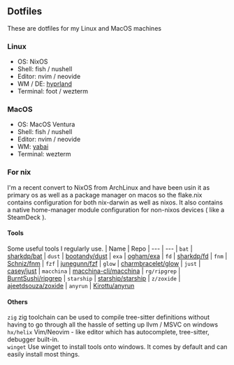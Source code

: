 ## Dotfiles

These are dotfiles for my Linux and MacOS machines

### Linux
- OS: NixOS
- Shell: fish / nushell
- Editor: nvim / neovide
- WM / DE: [hyprland](https://hyprland.org)
- Terminal: foot / wezterm

### MacOS 
- OS: MacOS Ventura
- Shell: fish / nushell
- Editor: nvim / neovide
- WM: [yabai](https://github.com/koekeishiya/yabai)
- Terminal: wezterm

### For nix

I'm a recent convert to NixOS from ArchLinux and have been usin it as primary os as well as a package manager on macos so the flake.nix contains configuration for both nix-darwin as well as nixos. It also contains a native home-manager module configuration for non-nixos devices ( like a SteamDeck ).

#### Tools
Some useful tools I regularly use.
| Name          | Repo
| ---           | ---
| `bat`         | [sharkdp/bat](https://github.com/sharkdp/fd)
| `dust`        | [bootandy/dust](https://github.com/bootandy/dust)
| `exa`         | [ogham/exa](https://github.com/ogham/exa)
| `fd`          | [sharkdp/fd](https://github.com/sharkdp/fd)
| `fnm`         | [Schniz/fnm](https://github.com/Schniz/fnm)
| `fzf`         | [junegunn/fzf](https://github.com/junegunn/fzf)
| `glow`        | [charmbracelet/glow](https://github.com/charmbracelet/glow)
| `just`        | [casey/just](https://github.com/casey/just)
| `macchina`    | [macchina-cli/macchina](https://github.com/Macchina-CLI/macchina)
| `rg/ripgrep`  | [BurntSushi/ripgrep](https://github.com/BurntSushi/ripgrep)
| `starship`    | [starship/starship](https://github.com/starship/starship)
| `z/zoxide`    | [ajeetdsouza/zoxide](https://github.com/ajeetdsouza/zoxide)
| `anyrun`      | [Kirottu/anyrun](https://github.com/Kirottu/anyrun)


#### Others
`zig` zig toolchain can be used to compile tree-sitter definitions without having to go through all the hassle of setting up llvm / MSVC on windows  
`hx/helix` Vim/Neovim - like editor which has autocomplete, tree-sitter, debugger built-in.  
`winget` Use winget to install tools onto windows. It comes by default and can easily install most things.  
